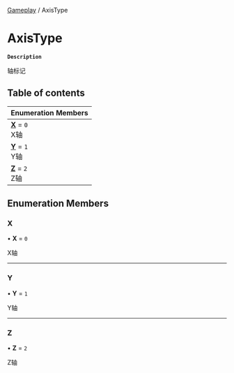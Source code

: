 [Gameplay](../modules/Gameplay.Gameplay.md) / AxisType

# AxisType <Badge type="tip" text="Enumeration" />

**`Description`**

轴标记

## Table of contents

| Enumeration Members |
| :-----|
| **[X](Gameplay.Gameplay.AxisType.md#x)** = ``0`` <br> X轴|
| **[Y](Gameplay.Gameplay.AxisType.md#y)** = ``1`` <br> Y轴|
| **[Z](Gameplay.Gameplay.AxisType.md#z)** = ``2`` <br> Z轴|

## Enumeration Members

### X

• **X** = ``0``

X轴

___

### Y

• **Y** = ``1``

Y轴

___

### Z

• **Z** = ``2``

Z轴
